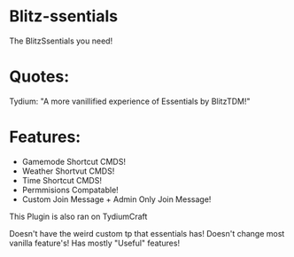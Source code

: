 # Blitz-ssentials
The BlitzSsentials you need!

# Quotes:
Tydium: "A more vanillified experience of Essentials by BlitzTDM!"

# Features:
- Gamemode Shortcut CMDS!
- Weather Shortvut CMDS!
- Time Shortcut CMDS!
- Permmisions Compatable!
- Custom Join Message + Admin Only Join Message!

This Plugin is also ran on TydiumCraft

Doesn't have the weird custom tp that essentials has!
Doesn't change most vanilla feature's!
Has mostly "Useful" features!
